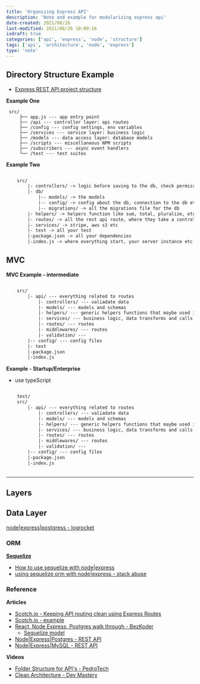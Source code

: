 ```yaml
---
title: 'Organizing Express API'
description: 'Note and example for modularizing express api'
date-created: 2021/08/26
last-modified: 2021/08/26 10:09:16
isdraft: true
categories: ['api', 'express', 'node', 'structure']
tags: ['api', 'architecture', 'node', 'express']
type: 'note'
---
```


## Directory Structure Example

- [Express REST API project structure](https://www.coreycleary.me/project-structure-for-an-express-rest-api-when-there-is-no-standard-way)

__Example One__

```
 src/ 
	 ├── app.js --- app entry point 
	 ├── /api --- controller layer: api routes 
	 ├── /config --- config settings, env variables 
	 ├── /services --- service layer: business logic 
	 ├── /models --- data access layer: database models 
	 ├── /scripts --- miscellaneous NPM scripts 
	 ├── /subscribers --- async event handlers 
	 └── /test --- test suites
```

__Example Two__

```txt

	src/
		|- controllers/ -> logic before saving to the db, check permission, etc..
		|- db/
			|-- models/ -> the models 
			|-- config/ -> config about the db, connection to the db etc
			|-- migrations/ -> all the migrations file for the db
		|- helpers/ -> helpers function like sum, total, pluralize, etc
		|- routes/ -> all the rest api route, where they take a controller as callback
		|- services/ -> stripe, aws s3 etc
		|- test -> all your test
		|-package.json -> all your dependencies
		|-index.js -> where everything start, your server instance etc

```

## MVC

__MVC Example - intermediate__

```txt

	src/
		|- api/ --- everything related to routes
			|- controllers/ --- valiadate data 
			|- models/ --- models and schemas
			|- helpers/ --- generic helpers functions that maybe used in many places
			|- services/ --- business logic, data transforms and calls to the database
			|- routes/ --- routes 
			|- middlewares/ --- routes 
			|- validation/ --- 
		|-- config/ --- config files  
		|- test 
		|-package.json 
		|-index.js 

```

__Example - Startup/Enterprise__

- use typeScript 

```txt

	test/
	src/
		|- api/ --- everything related to routes
			|- controllers/ --- valiadate data 
			|- models/ --- models and schemas
			|- helpers/ --- generic helpers functions that maybe used in many places
			|- services/ --- business logic, data transforms and calls to the database
			|- routes/ --- routes 
			|- middlewares/ --- routes 
			|- validation/ --- 
		|-- config/ --- config files  
		|-package.json 
		|-index.js
	
```


--- 

## Layers

## Data Layer 

[node|express|postgress - logrocket](https://blog.logrocket.com/nodejs-expressjs-postgresql-crud-rest-api-example/)

### ORM 

[__Sequelize__](https://sequelize.org/v7/manual/model-basics.html#concept)
- [How to use sequelize with node|express](https://www.codementor.io/@mirko0/how-to-use-sequelize-with-node-and-express-i24l67cuz)
- [using sequelize orm with node|express - stack abuse](https://stackabuse.com/using-sequelize-orm-with-nodejs-and-express/)

### Reference

__Articles__
- [Scotch.io - Keeping API routing clean using Express Routes](https://scotch.io/tutorials/keeping-api-routing-clean-using-express-routers)
- [Scotch.io - example](https://github.com/searsaw/express-routing-example/)
- [React, Node Express, Postgres walk through - BezKoder](https://www.bezkoder.com/node-express-sequelize-postgresql/)
	- [Sequelize model](https://www.bezkoder.com/react-node-express-postgresql/#Define_the_Sequelize_Model)
- [Node|Express|Postgres - REST API ](https://www.taniarascia.com/node-express-postgresql-heroku/)
- [Node|Express|MySQL - REST API](https://blog.logrocket.com/build-rest-api-node-express-mysql/)

__Videos__
- [Folder Structure for API's - PedroTech](https://www.youtube.com/watch?v=oNlMrpnUSFE)
- [Clean Architecture - Dev Mastery](https://www.youtube.com/watch?v=CnailTcJV_U)
